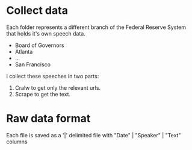# Collect data 

Each folder represents a different branch of the Federal Reserve System that holds it's own speech data. 
- Board of Governors 
- Atlanta 
- ...
- San Francisco 

I collect these speeches in two parts: 
1. Cralw to get only the relevant urls. 
1. Scrape to get the text. 

# Raw data format 
Each file is saved as a '|' delimited file with "Date" | "Speaker" | "Text" columns